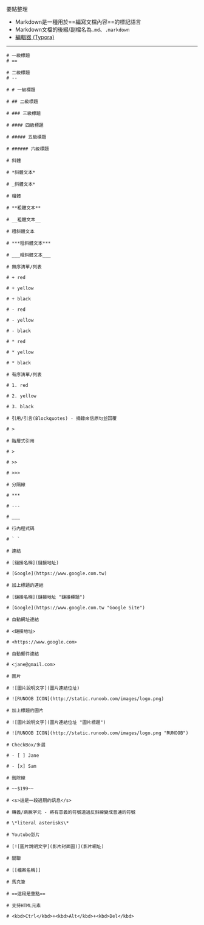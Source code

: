 要點整理
- Markdown是一種用於==編寫文檔內容==的標記語言
- Markdown文檔的後綴/副檔名為`.md`、`.markdown`
- [編輯器 (Typora)](https://typora.io/)

---

```
# 一級標題
# ==
```

```
# 二級標題
# --
```

```
# # 一級標題

# ## 二級標題

# ### 三級標題

# #### 四級標題

# ##### 五級標題

# ###### 六級標題
```

```
# 斜體

# *斜體文本*

# _斜體文本*
```

```
# 粗體

# **粗體文本**

# __粗體文本__
```

```
# 粗斜體文本

# ***粗斜體文本***

# ___粗斜體文本___
```

```
# 無序清單/列表

# + red

# + yellow

# + black

# - red

# - yellow

# - black

# * red

# * yellow

# * black
```

```
# 有序清單/列表

# 1. red

# 2. yellow

# 3. black
```

```
# 引用/引言(Blockquotes) - 摘錄來信原句並回覆

# >
```

```
# 階層式引用

# >

# >>

# >>>
```

```
# 分隔線

# ***

# ---

# ___
```

```
# 行內程式碼

# ` `
```

```
# 連結

# [鏈接名稱](鏈接地址)

# [Google](https://www.google.com.tw)
```

```
# 加上標題的連結

# [鏈接名稱](鏈接地址 "鏈接標題")

# [Google](https://www.google.com.tw "Google Site")
```

```
# 自動網址連結

# <鏈接地址>

# <https://www.google.com>
```

```
# 自動郵件連結

# <jane@gmail.com>
```

```
# 圖片

# ![圖片說明文字](圖片連結位址)

# ![RUNOOB ICON](http://static.runoob.com/images/logo.png)
```

```
# 加上標題的圖片

# ![圖片說明文字](圖片連結位址 "圖片標題")

# ![RUNOOB ICON](http://static.runoob.com/images/logo.png "RUNOOB")
```

```
# CheckBox/多選

# - [ ] Jane

# - [x] Sam
```

```
# 刪除線

# ~~$199~~

# <s>這是一段過期的訊息</s>
```

```
# 轉義/跳脫字元 - 將有意義的符號透過反斜線變成普通的符號

# \*literal asterisks\*
```

```
# Youtube影片

# [![圖片說明文字](影片封面圖)](影片網址)
```

```
# 關聯

# [[檔案名稱]]
```

```
# 馬克筆

# ==這段是重點==
```

```
# 支持HTML元素

# <kbd>Ctrl</kbd>+<kbd>Alt</kbd>+<kbd>Del</kbd>
```